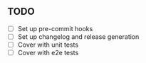 ## TODO

- [ ] Set up pre-commit hooks
- [ ] Set up changelog and release generation
- [ ] Cover with unit tests
- [ ] Cover with e2e tests
